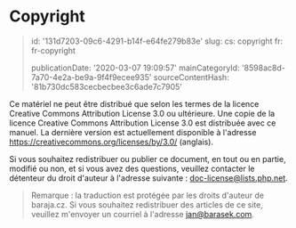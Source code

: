 Copyright
=========

> id: '131d7203-09c6-4291-b14f-e64fe279b83e'
> slug:
> 	cs: copyright
> 	fr: fr-copyright
> 
> publicationDate: '2020-03-07 19:09:57'
> mainCategoryId: '8598ac8d-7a70-4e2a-be9a-9f4f9ecee935'
> sourceContentHash: '81b730dc583cecbecbee3c6ade7c7905'

Ce matériel ne peut être distribué que selon les termes de la licence Creative Commons Attribution License 3.0 ou ultérieure. Une copie de la licence Creative Commons Attribution License 3.0 est distribuée avec ce manuel. La dernière version est actuellement disponible à l'adresse <a href="https://creativecommons.org/licenses/by/3.0/">https://creativecommons.org/licenses/by/3.0/</a> (anglais).

Si vous souhaitez redistribuer ou publier ce document, en tout ou en partie, modifié ou non, et si vous avez des questions, veuillez contacter le détenteur du droit d'auteur à l'adresse suivante : doc-license@lists.php.net.

> Remarque : la traduction est protégée par les droits d'auteur de baraja.cz. Si vous souhaitez redistribuer des articles de ce site, veuillez m'envoyer un courriel à l'adresse jan@barasek.com.
